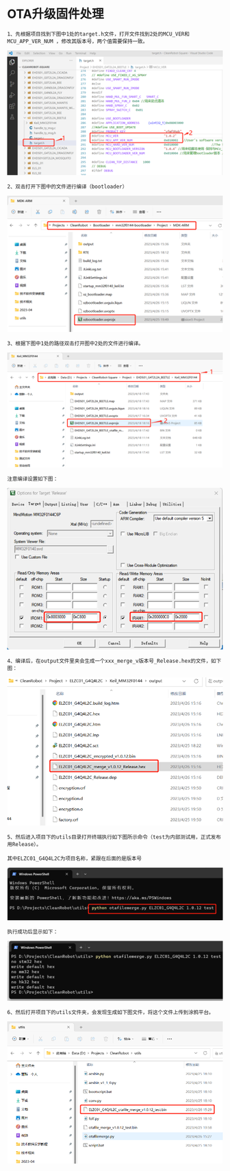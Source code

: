 # OTA升级固件处理

    1、先根据项目找到下图中1处的target.h文件，打开文件找到2处的MCU_VER和 MCU_APP_VER_NUM ，修改其版本号，两个值需要保持一致。

![image](images/ota_upgrade_01.png)

    2、双击打开下图中的文件进行编译（bootloader）

![image](images/ota_upgrade_02.png)

    3、根据下图中1处的路径双击打开图中2处的文件进行编译。

![image](images/ota_upgrade_03.png)

    注意编译设置如下图：

![image](images/ota_upgrade_04.png)

    4、编译后，在output文件里夹会生成一个xxx_merge_v版本号_Release.hex的文件，如下图：

![image](images/ota_upgrade_05.png)

    5、然后进入项目下的utils目录打开终端执行如下图所示命令（test为内部测试用，正式发布用Release）。

    其中ELZC01_G4Q4L2C为项目名称，紧跟在后面的是版本号

![image](images/ota_upgrade_06.png)

    执行成功后显示如下：

![image](images/ota_upgrade_07.png)

    6、然后打开项目下的utils文件夹，会发现生成如下图文件，将这个文件上传到涂鸦平台。

![image](images/ota_upgrade_08.png)











